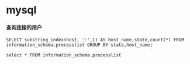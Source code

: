 # mysql





#### 查询连接的用户
```
SELECT substring_index(host, ':',1) AS host_name,state,count(*) FROM information_schema.processlist GROUP BY state,host_name;

select * FROM information_schema.processlist
```
